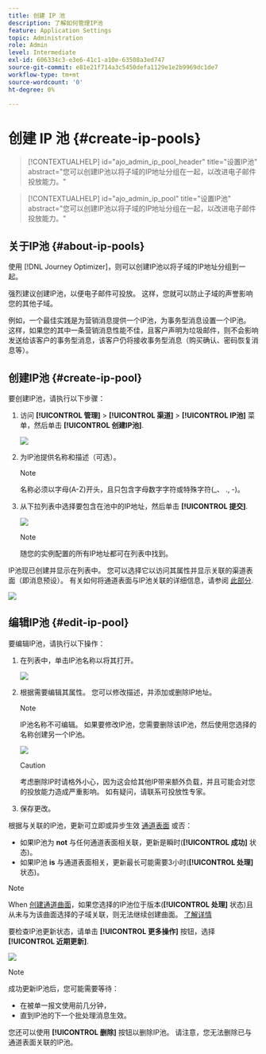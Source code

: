 ```yaml
---
title: 创建 IP 池
description: 了解如何管理IP池
feature: Application Settings
topic: Administration
role: Admin
level: Intermediate
exl-id: 606334c3-e3e6-41c1-a10e-63508a3ed747
source-git-commit: e81e21f714a3c5450defa1129e1e2b9969dc1de7
workflow-type: tm+mt
source-wordcount: '0'
ht-degree: 0%

---
```


# 创建 IP 池 {#create-ip-pools}

>[!CONTEXTUALHELP]
>id="ajo_admin_ip_pool_header"
>title="设置IP池"
>abstract="您可以创建IP池以将子域的IP地址分组在一起，以改进电子邮件投放能力。"

>[!CONTEXTUALHELP]
>id="ajo_admin_ip_pool"
>title="设置IP池"
>abstract="您可以创建IP池以将子域的IP地址分组在一起，以改进电子邮件投放能力。"

## 关于IP池 {#about-ip-pools}

使用 [!DNL Journey Optimizer]，则可以创建IP池以将子域的IP地址分组到一起。

强烈建议创建IP池，以便电子邮件可投放。 这样，您就可以防止子域的声誉影响您的其他子域。

例如，一个最佳实践是为营销消息提供一个IP池，为事务型消息设置一个IP池。 这样，如果您的其中一条营销消息性能不佳，且客户声明为垃圾邮件，则不会影响发送给该客户的事务型消息，该客户仍将接收事务型消息（购买确认、密码恢复消息等）。

## 创建IP池 {#create-ip-pool}

要创建IP池，请执行以下步骤：

1. 访问 **[!UICONTROL 管理]** > **[!UICONTROL 渠道]** > **[!UICONTROL IP池]** 菜单，然后单击 **[!UICONTROL 创建IP池]**.

   ![](assets/ip-pool-create.png)

1. 为IP池提供名称和描述（可选）。

   >[!NOTE]
   >
   >名称必须以字母(A-Z)开头，且只包含字母数字字符或特殊字符(_、 ., -)。

1. 从下拉列表中选择要包含在池中的IP地址，然后单击 **[!UICONTROL 提交]**.

   ![](assets/ip-pool-config.png)

   >[!NOTE]
   >
   >随您的实例配置的所有IP地址都可在列表中找到。

IP池现已创建并显示在列表中。 您可以选择它以访问其属性并显示关联的渠道表面（即消息预设）。 有关如何将通道表面与IP池关联的详细信息，请参阅 [此部分](channel-surfaces.md).

![](assets/ip-pool-created.png)

## 编辑IP池 {#edit-ip-pool}

要编辑IP池，请执行以下操作：

1. 在列表中，单击IP池名称以将其打开。

   ![](assets/ip-pool-list.png)

1. 根据需要编辑其属性。 您可以修改描述，并添加或删除IP地址。

   >[!NOTE]
   >
   >IP池名称不可编辑。 如果要修改IP池，您需要删除该IP池，然后使用您选择的名称创建另一个IP池。

   ![](assets/ip-pool-edit.png)

   >[!CAUTION]
   >
   >考虑删除IP时请格外小心，因为这会给其他IP带来额外负载，并且可能会对您的投放能力造成严重影响。 如有疑问，请联系可投放性专家。

1. 保存更改。

根据与关联的IP池，更新可立即或异步生效 [通道表面](channel-surfaces.md) 或否：

* 如果IP池为 **not** 与任何通道表面相关联，更新是瞬时(**[!UICONTROL 成功]** 状态)。
* 如果IP池 **is** 与通道表面相关，更新最长可能需要3小时(**[!UICONTROL 处理]** 状态)。

>[!NOTE]
>
>When [创建通道曲面](channel-surfaces.md#create-channel-surface)，如果您选择的IP池位于版本(**[!UICONTROL 处理]** 状态)且从未与为该曲面选择的子域关联，则无法继续创建曲面。 [了解详情](channel-surfaces.md#subdomains-and-ip-pools)

要检查IP池更新状态，请单击 **[!UICONTROL 更多操作]** 按钮，选择 **[!UICONTROL 近期更新]**.

![](assets/ip-pool-recent-update.png)

>[!NOTE]
>
>成功更新IP池后，您可能需要等待：
>* 在被单一报文使用前几分钟，
>* 直到IP池的下一个批处理消息生效。


您还可以使用 **[!UICONTROL 删除]** 按钮以删除IP池。 请注意，您无法删除已与通道表面关联的IP池。

